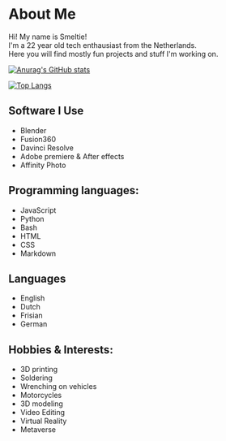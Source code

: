 # About Me

Hi! My name is Smeltie!<br>
I'm a 22 year old tech enthausiast from the Netherlands.  
Here you will find mostly fun projects and stuff I'm working on.

[![Anurag's GitHub stats](https://github-readme-stats.vercel.app/api?username=Smeltie&show_icons=true&theme=tokyonight)](https://github.com/anuraghazra/github-readme-stats)

[![Top Langs](https://github-readme-stats.vercel.app/api/top-langs/?username=Smeltie&theme=tokyonight)](https://github.com/anuraghazra/github-readme-stats)

## Software I Use
- Blender
- Fusion360
- Davinci Resolve
- Adobe premiere & After effects
- Affinity Photo

## Programming languages:
- JavaScript
- Python
- Bash
- HTML
- CSS
- Markdown

## Languages
- English
- Dutch
- Frisian
- German

## Hobbies & Interests:
- 3D printing
- Soldering
- Wrenching on vehicles
- Motorcycles
- 3D modeling
- Video Editing
- Virtual Reality
- Metaverse
